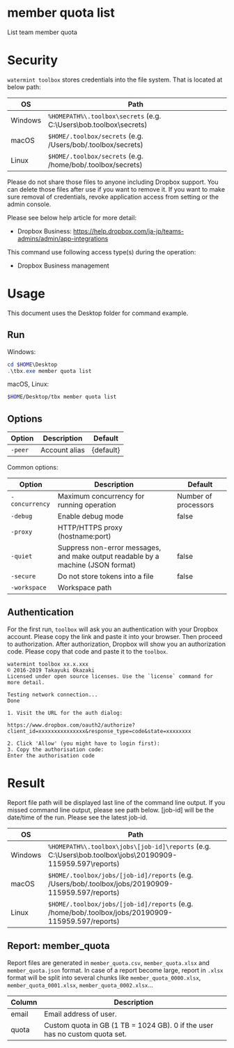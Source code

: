 # member quota list 

List team member quota




# Security

`watermint toolbox` stores credentials into the file system. That is located at below path:

| OS       | Path                                                               |
| -------- | ------------------------------------------------------------------ |
| Windows  | `%HOMEPATH%\.toolbox\secrets` (e.g. C:\Users\bob\.toolbox\secrets) |
| macOS    | `$HOME/.toolbox/secrets` (e.g. /Users/bob/.toolbox/secrets)        |
| Linux    | `$HOME/.toolbox/secrets` (e.g. /home/bob/.toolbox/secrets)         |

Please do not share those files to anyone including Dropbox support.
You can delete those files after use if you want to remove it.
If you want to make sure removal of credentials, revoke application access from setting or the admin console.

Please see below help article for more detail:
* Dropbox Business: https://help.dropbox.com/ja-jp/teams-admins/admin/app-integrations

This command use following access type(s) during the operation:
* Dropbox Business management


# Usage

This document uses the Desktop folder for command example. 

## Run

Windows:

```powershell
cd $HOME\Desktop
.\tbx.exe member quota list 
```

macOS, Linux:

```bash
$HOME/Desktop/tbx member quota list 
```



## Options

| Option  | Description   | Default   |
|---------|---------------|-----------|
| `-peer` | Account alias | {default} |


Common options:

| Option         | Description                                                                      | Default              |
|----------------|----------------------------------------------------------------------------------|----------------------|
| `-concurrency` | Maximum concurrency for running operation                                        | Number of processors |
| `-debug`       | Enable debug mode                                                                | false                |
| `-proxy`       | HTTP/HTTPS proxy (hostname:port)                                                 |                      |
| `-quiet`       | Suppress non-error messages, and make output readable by a machine (JSON format) | false                |
| `-secure`      | Do not store tokens into a file                                                  | false                |
| `-workspace`   | Workspace path                                                                   |                      |



## Authentication

For the first run, `toolbox` will ask you an authentication with your Dropbox account. 
Please copy the link and paste it into your browser. Then proceed to authorization.
After authorization, Dropbox will show you an authorization code.
Please copy that code and paste it to the `toolbox`.

```
watermint toolbox xx.x.xxx
© 2016-2019 Takayuki Okazaki
Licensed under open source licenses. Use the `license` command for more detail.

Testing network connection...
Done

1. Visit the URL for the auth dialog:

https://www.dropbox.com/oauth2/authorize?client_id=xxxxxxxxxxxxxxx&response_type=code&state=xxxxxxxx

2. Click 'Allow' (you might have to login first):
3. Copy the authorisation code:
Enter the authorisation code
```



# Result

Report file path will be displayed last line of the command line output.
If you missed command line output, please see path below.
[job-id] will be the date/time of the run. Please see the latest job-id.

| OS      | Path                                                                                                      |
| ------- | --------------------------------------------------------------------------------------------------------- |
| Windows | `%HOMEPATH%\.toolbox\jobs\[job-id]\reports` (e.g. C:\Users\bob\.toolbox\jobs\20190909-115959.597\reports) |
| macOS   | `$HOME/.toolbox/jobs/[job-id]/reports` (e.g. /Users/bob/.toolbox/jobs/20190909-115959.597/reports)        |
| Linux   | `$HOME/.toolbox/jobs/[job-id]/reports` (e.g. /home/bob/.toolbox/jobs/20190909-115959.597/reports)         |



## Report: member_quota 

Report files are generated in `member_quota.csv`, `member_quota.xlsx` and `member_quota.json` format.
In case of a report become large, report in `.xlsx` format will be split into several chunks
like `member_quota_0000.xlsx`, `member_quota_0001.xlsx`, `member_quota_0002.xlsx`...   

| Column | Description                                                                 |
|--------|-----------------------------------------------------------------------------|
| email  | Email address of user.                                                      |
| quota  | Custom quota in GB (1 TB = 1024 GB). 0 if the user has no custom quota set. |




